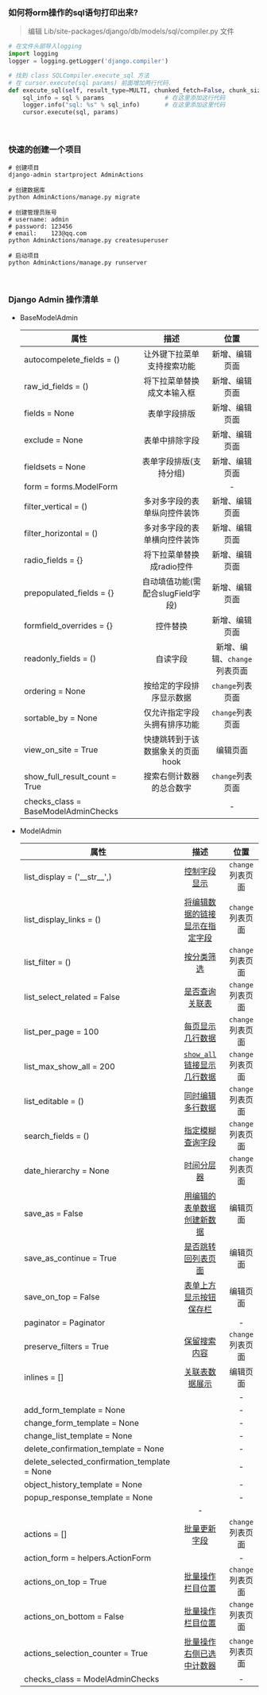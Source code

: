 ### 如何将orm操作的sql语句打印出来?
> 编辑 Lib/site-packages/django/db/models/sql/compiler.py 文件
```python
# 在文件头部导入logging
import logging
logger = logging.getLogger('django.compiler')

# 找到 class SQLCompiler.execute_sql 方法
# 在 cursor.execute(sql params) 前面增加两行代码.
def execute_sql(self, result_type=MULTI, chunked_fetch=False, chunk_size=GET_ITERATOR_CHUNK_SIZE):
    sql_info = sql % params                 # 在这里添加这行代码
    logger.info("sql: %s" % sql_info)       # 在这里添加这里代码
    cursor.execute(sql, params)             

```

&nbsp;  

### 快速的创建一个项目
```shell
# 创建项目 
django-admin startproject AdminActions

# 创建数据库
python AdminActions/manage.py migrate

# 创建管理员账号
# username: admin
# password: 123456
# email:    123@qq.com 
python AdminActions/manage.py createsuperuser

# 启动项目
python AdminActions/manage.py runserver
```

&nbsp;  

### Django Admin 操作清单
- BaseModelAdmin

  | 属性 | 描述 | 位置 |
  |---|:---:| :---: |
  |autocompelete_fields = ()| 让外键下拉菜单支持搜索功能 | 新增、编辑页面 |
  |raw_id_fields = ()| 将下拉菜单替换成文本输入框 | 新增、编辑页面 |
  |fields = None| 表单字段排版 | 新增、编辑页面 |
  |exclude = None| 表单中排除字段 | 新增、编辑页面 |
  |fieldsets = None| 表单字段排版(支持分组) | 新增、编辑页面 |
  |form = forms.ModelForm |   | - |
  |filter_vertical = ()| 多对多字段的表单纵向控件装饰 | 新增、编辑页面 |
  |filter_horizontal = ()| 多对多字段的表单横向控件装饰 | 新增、编辑页面 |
  |radio_fields = {}|  将下拉菜单替换成radio控件 | 新增、编辑页面 |
  |prepopulated_fields = {}| 自动填值功能(需配合slugField字段)  | 新增、编辑页面 |
  |formfield_overrides = {}| 控件替换 | 新增、编辑页面 |
  |readonly_fields = ()|  自读字段 |新增、编辑、`change`列表页面 |
  |ordering = None| 按给定的字段排序显示数据  | `change`列表页面 |
  |sortable_by = None| 仅允许指定字段头拥有排序功能  | `change`列表页面 |
  |view_on_site = True| 快捷跳转到于该数据象关的页面hook | 编辑页面 |
  |show_full_result_count = True| 搜索右侧计数器的总合数字 | `change`列表页面 |
  |checks_class = BaseModelAdminChecks |  | - |

- ModelAdmin   

  | 属性 | 描述 | 位置 |
  |---|:---:| :---: |
  |list_display = ('\_\_str\_\_',) | [控制字段显示](./ModelAdmin.md#list_display) | `change`列表页面 | 
  |list_display_links = () | [将编辑数据的链接显示在指定字段](./ModelAdmin.md#list_display_links) | `change`列表页面 |
  |list_filter = () | [按分类筛选](./ModelAdmin.md#list_filter) | `change`列表页面 |
  |list_select_related = False | [是否查询关联表](./ModelAdmin.md#list_select_related) | `change`列表页面 | 
  |list_per_page = 100 | [每页显示几行数据](./ModelAdmin.md#list_per_page) | `change`列表页面 |
  |list_max_show_all = 200 | [`show_all`链接显示几行数据](./ModelAdmin.md#list_per_page) | `change`列表页面 |
  |list_editable = () | [同时编辑多行数据](./ModelAdmin.md#list_editable) | `change`列表页面 |
  |search_fields = () | [指定模糊查询字段](./ModelAdmin.md#search_fields) | `change`列表页面 |
  |date_hierarchy = None | [时间分层器](./ModelAdmin.md#date_hierarchy) | `change`列表页面 |
  |save_as = False | [用编辑的表单数据创建新数据](./ModelAdmin.md#save_as)| 编辑页面 |
  |save_as_continue = True | [是否跳转回列表页面](./ModelAdmin.md#save_as_continue)| 编辑页面 |
  |save_on_top = False | [表单上方显示按钮保存栏](./ModelAdmin.md#save_on_top)| 编辑页面 |
  |paginator = Paginator | | - |
  |preserve_filters = True | [保留搜索内容](./ModelAdmin.md#preserve_filters)| `change`列表页面 |
  |inlines = [] | [关联表数据展示](./ModelAdmin.md#inlines) | 编辑页面 |
  | | | -|
  |add_form_template = None| | -|
  |change_form_template = None| | -|
  |change_list_template = None| | -|
  |delete_confirmation_template = None| | -|
  |delete_selected_confirmation_template = None| | -|
  |object_history_template = None| | -|
  |popup_response_template = None| | -|
  | | -|
  |actions = []| [批量更新字段](./ModelAdmin.md#actions) | `change`列表页面 |
  |action_form = helpers.ActionForm| | - |
  |actions_on_top = True| [批量操作栏目位置](./ModelAdmin.md#actions_on_top) | `change`列表页面 |
  |actions_on_bottom = False| [批量操作栏目位置](./ModelAdmin.md#actions_on_top) | `change`列表页面 |
  |actions_selection_counter = True| [批量操作右侧已选中计数器](./ModelAdmin.md#actions) | `change`列表页面 |
  |checks_class = ModelAdminChecks| | - |
